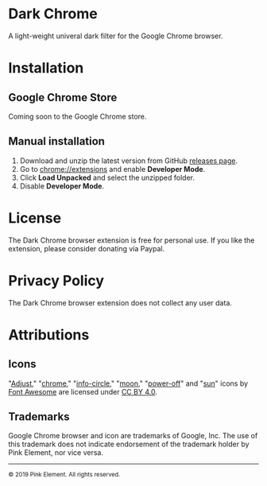 # Dark Chrome
A light-weight univeral dark filter for the Google Chrome browser.

# Installation
## Google Chrome Store
Coming soon to the Google Chrome store.

## Manual installation
1. Download and unzip the latest version from GitHub [releases page](https://github.com/pinkelement/dark-chrome/releases).
2. Go to [chrome://extensions](chrome://extensions) and enable **Developer Mode**.
3. Click **Load Unpacked** and select the unzipped folder.
4. Disable **Developer Mode**.

# License
The Dark Chrome browser extension is free for personal use. If you like the extension, please consider donating via Paypal.

# Privacy Policy
The Dark Chrome browser extension does not collect any user data.

# Attributions
## Icons
"[Adjust](https://fontawesome.com/icons/adjust?style=solid)," "[chrome](https://fontawesome.com/icons/chrome?style=brands)," "[info-circle](https://fontawesome.com/icons/info-circle)," "[moon](https://fontawesome.com/icons/moon?style=solid)," "[power-off](https://fontawesome.com/icons/power-off?style=solid)" and "[sun](https://fontawesome.com/icons/sun?style=regular)" icons by [Font Awesome](https://fontawesome.com) are licensed under [CC BY 4.0](https://creativecommons.org/licenses/by/4.0/).

## Trademarks
Google Chrome browser and icon are trademarks of Google, Inc. The use of this trademark does not indicate endorsement of the trademark holder by Pink Element, nor vice versa.

---
<sup>&copy; 2019 Pink Element. All rights reserved.</sup>